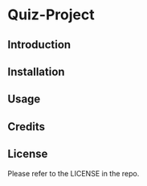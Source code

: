 # Quiz-Project
## Introduction


## Installation


## Usage


## Credits


## License

Please refer to the LICENSE in the repo.